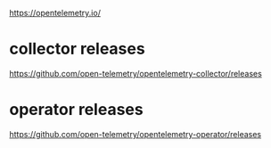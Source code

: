 
https://opentelemetry.io/

# collector releases
https://github.com/open-telemetry/opentelemetry-collector/releases

# operator releases
https://github.com/open-telemetry/opentelemetry-operator/releases
